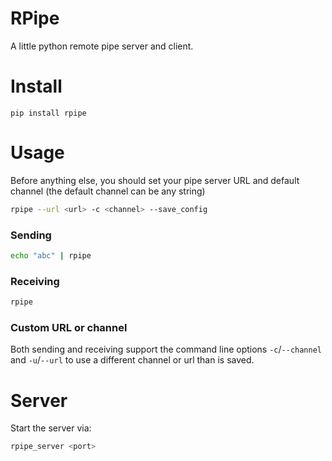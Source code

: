 # RPipe
A little python remote pipe server and client.

# Install

`pip install rpipe`

# Usage

Before anything else, you should set your pipe server URL and default channel (the default channel can be any string)
```bash
rpipe --url <url> -c <channel> --save_config
```

### Sending
```bash
echo "abc" | rpipe
```

### Receiving
```bash
rpipe
```

### Custom URL or channel
Both sending and receiving support the command line options `-c`/`--channel` and `-u`/`--url` to use a different channel or url than is saved.


# Server

Start the server via:
```bash
rpipe_server <port>
```
